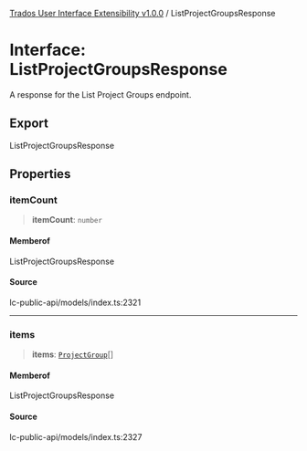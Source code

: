 [Trados User Interface Extensibility v1.0.0](../wiki/globals) / ListProjectGroupsResponse

# Interface: ListProjectGroupsResponse

A response for the List Project Groups endpoint.

## Export

ListProjectGroupsResponse

## Properties

### itemCount

> **itemCount**: `number`

#### Memberof

ListProjectGroupsResponse

#### Source

lc-public-api/models/index.ts:2321

***

### items

> **items**: [`ProjectGroup`](../wiki/Interface.ProjectGroup)[]

#### Memberof

ListProjectGroupsResponse

#### Source

lc-public-api/models/index.ts:2327
